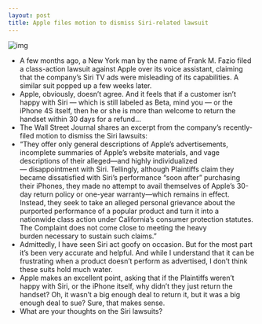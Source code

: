 ```yaml
---
layout: post
title: Apple files motion to dismiss Siri-related lawsuit
---
```

![img](http://media.idownloadblog.com/wp-content/uploads/2011/12/siri1.jpg)
* A few months ago, a New York man by the name of Frank M. Fazio filed a class-action lawsuit against Apple over its voice assistant, claiming that the company’s Siri TV ads were misleading of its capabilities. A similar suit popped up a few weeks later.
* Apple, obviously, doesn’t agree. And it feels that if a customer isn’t happy with Siri — which is still labeled as Beta, mind you — or the iPhone 4S itself, then he or she is more than welcome to return the handset within 30 days for a refund…
* The Wall Street Journal shares an excerpt from the company’s recently-filed motion to dismiss the Siri lawsuits:
* “They offer only general descriptions of Apple’s advertisements, incomplete summaries of Apple’s website materials, and vage descriptions of their alleged—and highly individualized— disappointment with Siri. Tellingly, although Plaintiffs claim they became dissatisfied with Siri’s performance “soon after” purchasing their iPhones, they made no attempt to avail themselves of Apple’s 30-day return policy or one-year warranty—which remains in effect. Instead, they seek to take an alleged personal grievance about the purported performance of a popular product and turn it into a nationwide class action under California’s consumer protection statutes. The Complaint does not come close to meeting the heavy burden necessary to sustain such claims.”
* Admittedly, I have seen Siri act goofy on occasion. But for the most part it’s been very accurate and helpful. And while I understand that it can be frustrating when a product doesn’t perform as advertised, I don’t think these suits hold much water.
* Apple makes an excellent point, asking that if the Plaintiffs weren’t happy with Siri, or the iPhone itself, why didn’t they just return the handset? Oh, it wasn’t a big enough deal to return it, but it was a big enough deal to sue? Sure, that makes sense.
* What are your thoughts on the Siri lawsuits?

